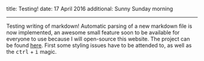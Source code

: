 title: Testing!
date: 17 April 2016
additional: Sunny Sunday morning

---

Testing writing of markdown! Automatic parsing of a new markdown file is now implemented, an awesome small feature soon to be available for everyone to use because I will open-source this website. The project can be found [here](https://github.com/martijncasteel/marked-paper). First some styling issues have to be attended to, as well as the <kbd>ctrl</kbd> + <kbd>i</kbd> magic.
